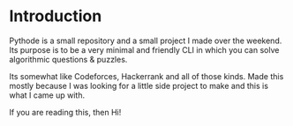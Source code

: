 # Introduction

Pythode is a small repository and a small project I made over the weekend.
Its purpose is to be a very minimal and friendly CLI in which you can 
solve algorithmic questions & puzzles.

Its somewhat like Codeforces, Hackerrank and all of those kinds.
Made this mostly because I was looking for a little side project
to make and this is what I came up with.

If you are reading this, then Hi!